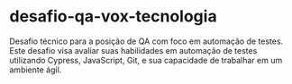 # desafio-qa-vox-tecnologia
Desafio técnico para a posição de QA com foco em automação de testes. Este desafio visa avaliar suas habilidades em automação de testes utilizando Cypress, JavaScript, Git, e sua capacidade de trabalhar em um ambiente ágil.
